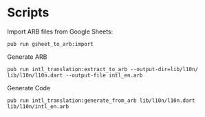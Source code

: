 # Scripts

Import ARB files from Google Sheets:

```
pub run gsheet_to_arb:import
```


Generate ARB
```
pub run intl_translation:extract_to_arb --output-dir=lib/l10n/ lib/l10n/l10n.dart --output-file intl_en.arb
```

Generate Code
```
pub run intl_translation:generate_from_arb lib/l10n/l10n.dart lib/l10n/intl_en.arb
```